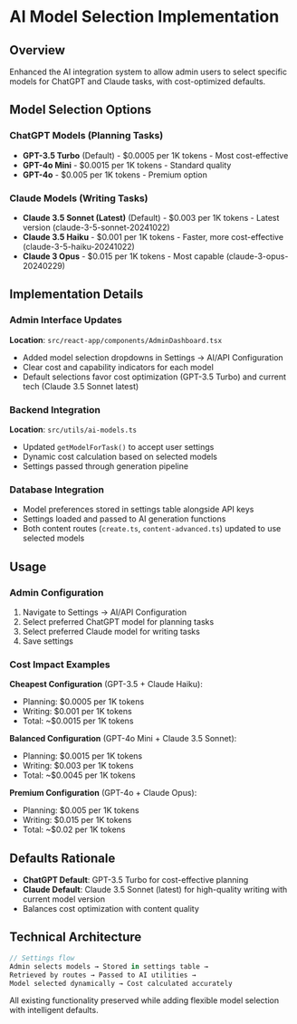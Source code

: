 # AI Model Selection Implementation

## Overview
Enhanced the AI integration system to allow admin users to select specific models for ChatGPT and Claude tasks, with cost-optimized defaults.

## Model Selection Options

### ChatGPT Models (Planning Tasks)
- **GPT-3.5 Turbo** (Default) - $0.0005 per 1K tokens - Most cost-effective
- **GPT-4o Mini** - $0.0015 per 1K tokens - Standard quality
- **GPT-4o** - $0.005 per 1K tokens - Premium option

### Claude Models (Writing Tasks) 
- **Claude 3.5 Sonnet (Latest)** (Default) - $0.003 per 1K tokens - Latest version (claude-3-5-sonnet-20241022)
- **Claude 3.5 Haiku** - $0.001 per 1K tokens - Faster, more cost-effective (claude-3-5-haiku-20241022)
- **Claude 3 Opus** - $0.015 per 1K tokens - Most capable (claude-3-opus-20240229)

## Implementation Details

### Admin Interface Updates
**Location**: `src/react-app/components/AdminDashboard.tsx`
- Added model selection dropdowns in Settings → AI/API Configuration
- Clear cost and capability indicators for each model
- Default selections favor cost optimization (GPT-3.5 Turbo) and current tech (Claude 3.5 Sonnet latest)

### Backend Integration
**Location**: `src/utils/ai-models.ts`
- Updated `getModelForTask()` to accept user settings
- Dynamic cost calculation based on selected models
- Settings passed through generation pipeline

### Database Integration
- Model preferences stored in settings table alongside API keys
- Settings loaded and passed to AI generation functions
- Both content routes (`create.ts`, `content-advanced.ts`) updated to use selected models

## Usage

### Admin Configuration
1. Navigate to Settings → AI/API Configuration
2. Select preferred ChatGPT model for planning tasks
3. Select preferred Claude model for writing tasks
4. Save settings

### Cost Impact Examples
**Cheapest Configuration** (GPT-3.5 + Claude Haiku):
- Planning: $0.0005 per 1K tokens
- Writing: $0.001 per 1K tokens
- Total: ~$0.0015 per 1K tokens

**Balanced Configuration** (GPT-4o Mini + Claude 3.5 Sonnet):
- Planning: $0.0015 per 1K tokens  
- Writing: $0.003 per 1K tokens
- Total: ~$0.0045 per 1K tokens

**Premium Configuration** (GPT-4o + Claude Opus):
- Planning: $0.005 per 1K tokens
- Writing: $0.015 per 1K tokens  
- Total: ~$0.02 per 1K tokens

## Defaults Rationale
- **ChatGPT Default**: GPT-3.5 Turbo for cost-effective planning
- **Claude Default**: Claude 3.5 Sonnet (latest) for high-quality writing with current model version
- Balances cost optimization with content quality

## Technical Architecture
```typescript
// Settings flow
Admin selects models → Stored in settings table → 
Retrieved by routes → Passed to AI utilities →
Model selected dynamically → Cost calculated accurately
```

All existing functionality preserved while adding flexible model selection with intelligent defaults.